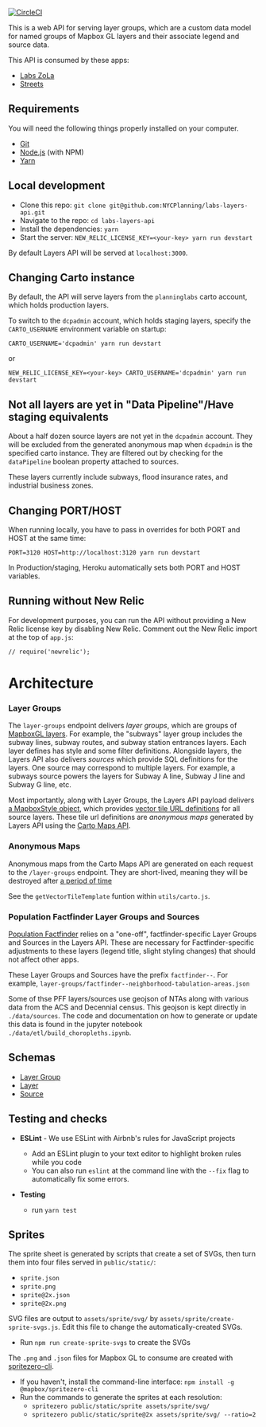 [![CircleCI](https://circleci.com/gh/NYCPlanning/labs-layers-api.svg?style=svg)](https://circleci.com/gh/NYCPlanning/labs-layers-api)

This is a web API for serving layer groups, which are a custom data model for named groups of Mapbox GL layers and their associate legend and source data.

This API is consumed by these apps:
- [Labs ZoLa](https://github.com/NYCPlanning/labs-zola)
- [Streets](https://github.com/NYCPlanning/labs-streets)

## Requirements

You will need the following things properly installed on your computer.

- [Git](https://git-scm.com/)
- [Node.js](https://nodejs.org/) (with NPM)
- [Yarn](https://yarnpkg.com/en/)


## Local development

- Clone this repo: `git clone git@github.com:NYCPlanning/labs-layers-api.git`
- Navigate to the repo: `cd labs-layers-api`
- Install the dependencies: `yarn`
- Start the server: `NEW_RELIC_LICENSE_KEY=<your-key> yarn run devstart`

By default Layers API will be served at `localhost:3000`. 

## Changing Carto instance

By default, the API will serve layers from the `planninglabs` carto account, which
holds production layers.

To switch to the `dcpadmin` account, which holds staging layers, specify the `CARTO_USERNAME`
environment variable on startup:

```
CARTO_USERNAME='dcpadmin' yarn run devstart
```
or
```
NEW_RELIC_LICENSE_KEY=<your-key> CARTO_USERNAME='dcpadmin' yarn run devstart
```

## Not all layers are yet in "Data Pipeline"/Have staging equivalents

About a half dozen source layers are not yet in the `dcpadmin` account.
They will be excluded from the generated anonymous map when `dcpadmin` is the
specified carto instance. They are filtered out by checking for
the `dataPipeline` boolean property attached to sources.

These layers currently include subways, flood insurance rates, and industrial
business zones.

## Changing PORT/HOST

When running locally, you have to pass in overrides for both PORT and HOST at the same time: 
```
PORT=3120 HOST=http://localhost:3120 yarn run devstart
 ```

In Production/staging, Heroku automatically sets both PORT and HOST variables.

## Running without New Relic
For development purposes, you can run the API without providing a New Relic license key by disabling New Relic.
Comment out the New Relic import at the top of `app.js`:
```
// require('newrelic');
```

# Architecture

### Layer Groups
The `layer-groups` endpoint delivers _layer groups_, which are groups of [MapboxGL layers](https://docs.mapbox.com/mapbox-gl-js/style-spec/layers/). For example, the "subways" layer group includes the subway lines, subway routes, and subway station entrances layers. Each layer defines has style and some filter definitions. Alongside layers, the Layers API also delivers _sources_ which provide SQL definitions for the layers. One source may correspond to multiple layers. For example, a subways source powers the layers for Subway A line, Subway J line and Subway G line, etc.

Most importantly, along with Layer Groups, the Layers API payload delivers [a MapboxStyle object](https://docs.mapbox.com/mapbox-gl-js/style-spec/root/), which provides [vector tile URL definitions](https://docs.mapbox.com/mapbox-gl-js/style-spec/sources/) for all source layers. These tile url definitions are _anonymous maps_ generated by Layers API using the [Carto Maps API](https://carto.com/developers/maps-api/).

### Anonymous Maps
Anonymous maps from the Carto Maps API are generated on each request to the `/layer-groups` endpoint. They are short-lived, meaning they will be destroyed after [a period of time](https://carto.com/developers/maps-api/guides/anonymous-maps/#:~:text=Anonymous%20Maps%20cannot%20be%20removed,five%20minutes%2C%20or%20sometimes%20longer)

See the `getVectorTileTemplate` funtion within `utils/carto.js`. 

### Population Factfinder Layer Groups and Sources
[Population Factfinder](https://github.com/NYCPlanning/labs-factfinder/) relies on a "one-off", factfinder-specific Layer Groups and Sources in the Layers API. These are necessary for Factfinder-specific adjustments to these layers (legend title, slight styling changes) that should not affect other apps.

These Layer Groups and Sources have the prefix `factfinder--`. For example, `layer-groups/factfinder--neighborhood-tabulation-areas.json`

Some of thse PFF layers/sources use geojson of NTAs along with various data from the ACS and Decennial census. This geojson is kept directly in `./data/sources`. The code and
documentation on how to generate or update this data is found in the jupyter notebook `./data/etl/build_choropleths.ipynb`.

## Schemas

- [Layer Group](https://github.com/NYCPlanning/labs-layers-api/blob/develop/schemas/layer-group.js)
- [Layer](https://github.com/NYCPlanning/labs-layers-api/blob/develop/schemas/layer.js)
- [Source](https://github.com/NYCPlanning/labs-layers-api/blob/develop/schemas/source.js)

## Testing and checks

- **ESLint** - We use ESLint with Airbnb's rules for JavaScript projects
  - Add an ESLint plugin to your text editor to highlight broken rules while you code
  - You can also run `eslint` at the command line with the `--fix` flag to automatically fix some errors.

- **Testing**
  - run `yarn test`


## Sprites

The sprite sheet is generated by scripts that create a set of SVGs, then turn them into four files served in `public/static/`:
- `sprite.json`
- `sprite.png`
- `sprite@2x.json`
- `sprite@2x.png`

SVG files are output to `assets/sprite/svg/` by `assets/sprite/create-sprite-svgs.js`. Edit this file to change the automatically-created SVGs.
- Run `npm run create-sprite-svgs` to create the SVGs

The `.png` and `.json` files for Mapbox GL to consume are created with  [spritezero-cli](https://github.com/mapbox/spritezero-cli).
- If you haven't, install the command-line interface: `npm install -g @mapbox/spritezero-cli`
- Run the commands to generate the sprites at each resolution:
  - `spritezero public/static/sprite assets/sprite/svg/`
  - `spritezero public/static/sprite@2x assets/sprite/svg/ --ratio=2`
